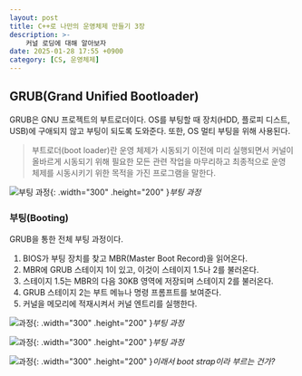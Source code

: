 ```yaml
---
layout: post
title: C++로 나만의 운영체제 만들기 3장
description: >-
    커널 로딩에 대해 알아보자
date: 2025-01-28 17:55 +0900
category: [CS, 운영체제]
---
```

## GRUB(Grand Unified Bootloader)
GRUB은 GNU 프로젝트의 부트로더이다. OS를 부팅할 때 장치(HDD, 플로피 디스트, USB)에 구애되지 않고 부팅이 되도록 도와준다. 또한, OS 멀티 부팅을 위해 사용된다.

> 부트로더(boot loader)란 운영 체제가 시동되기 이전에 미리 실행되면서 커널이 올바르게 시동되기 위해 필요한 모든 관련 작업을 마무리하고 최종적으로 운영 체제를 시동시키기 위한 목적을 가진 프로그램을 말한다.

![부팅 과정](https://thebook.io/img/080277/182.jpg){: .width="300" .height="200" }_부팅 과정_

### 부팅(Booting)
GRUB을 통한 전체 부팅 과정이다.

1. BIOS가 부팅 장치를 찾고 MBR(Master Boot Record)을 읽어온다.
2. MBR에 GRUB 스테이지 1이 있고, 이것이 스테이지 1.5나 2를 불러온다.
3. 스테이지 1.5는 MBR의 다음 30KB 영역에 저장되며 스테이지 2를 불러온다.
4. GRUB 스테이지 2는 부트 메뉴나 명령 프롬프트를 보여준다.
5. 커널을 메모리에 적재시켜서 커널 엔트리를 실행한다.

![과정](https://cdn.educba.com/academy/wp-content/uploads/2019/10/Install-GRUB-1.jpg){: .width="300" .height="200" }_부팅 과정_

![과정](https://www.linuxnix.com/wp-content/uploads/2013/04/Linux-Booting-process.png){: .width="300" .height="200" }_부팅 과정_

![과정](https://i.sstatic.net/nGFRU.png){: .width="300" .height="200" }_이래서 boot strap이라 부르는 건가?_
